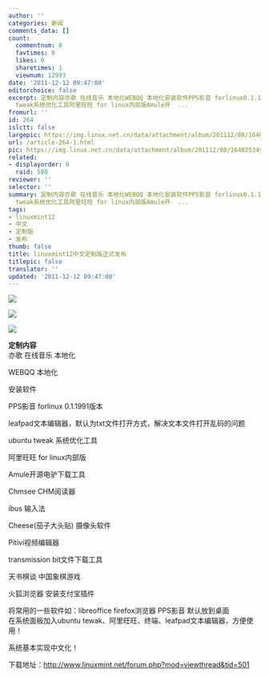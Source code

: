 ```yaml
---
author: ''
categories: 新闻
comments_data: []
count:
  commentnum: 0
  favtimes: 0
  likes: 0
  sharetimes: 1
  viewnum: 12993
date: '2011-12-12 09:47:00'
editorchoice: false
excerpt: 定制内容亦歌 在线音乐 本地化WEBQQ 本地化安装软件PPS影音 forlinux0.1.1991版本leafpad文本编辑器，默认为txt文件打开方式，解决文本文件打开乱码的问题ubuntu
  tweak系统优化工具阿里旺旺 for linux内部版Amule开  ...
fromurl: ''
id: 264
islctt: false
largepic: https://img.linux.net.cn/data/attachment/album/201112/08/16402534ywgc3w4ms6x5fi.png
url: /article-264-1.html
pic: https://img.linux.net.cn/data/attachment/album/201112/08/16402534ywgc3w4ms6x5fi.png.thumb.jpg
related:
- displayorder: 0
  raid: 588
reviewer: ''
selector: ''
summary: 定制内容亦歌 在线音乐 本地化WEBQQ 本地化安装软件PPS影音 forlinux0.1.1991版本leafpad文本编辑器，默认为txt文件打开方式，解决文本文件打开乱码的问题ubuntu
  tweak系统优化工具阿里旺旺 for linux内部版Amule开  ...
tags:
- linuxmint12
- 中文
- 定制版
- 发布
thumb: false
title: linuxmint12中文定制版正式发布
titlepic: false
translator: ''
updated: '2011-12-12 09:47:00'
---
```


![](https://img.linux.net.cn/data/attachment/album/201112/08/16402534ywgc3w4ms6x5fi.png)


 


![](https://img.linux.net.cn/data/attachment/album/201112/08/164027ubdmioxoi3deh0yb.png)


 


![](https://img.linux.net.cn/data/attachment/album/201112/08/164029ykjtjljdjk3ack00.png)


 


**定制内容**  
亦歌 在线音乐 本地化  
  
WEBQQ 本地化  
  
安装软件   
  
PPS影音 forlinux 0.1.1991版本  
  
leafpad文本编辑器，默认为txt文件打开方式，解决文本文件打开乱码的问题  
  
ubuntu tweak 系统优化工具  
  
阿里旺旺 for linux内部版  
  
Amule开源电驴下载工具  
  
Chmsee CHM阅读器  
  
ibus 输入法  
  
Cheese(茄子大头贴) 摄像头软件  
  
Pitivi视频编辑器  
  
transmission bit文件下载工具  
  
天书棋谈 中国象棋游戏  
  
火狐浏览器 安装支付宝插件  
  
  
将常用的一些软件如：libreoffice firefox浏览器 PPS影音 默认放到桌面  
在系统面板加入ubuntu tewak、阿里旺旺、终端、leafpad文本编辑器，方便使用！  
  
系统基本实现中文化！


下载地址：<http://www.linuxmint.net/forum.php?mod=viewthread&tid=501>